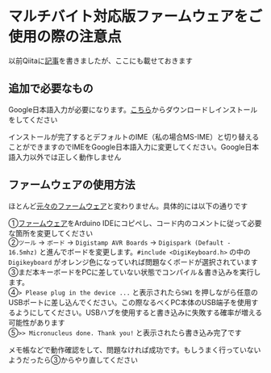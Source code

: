 # マルチバイト対応版ファームウェアをご使用の際の注意点

以前Qiitaに[記事](https://qiita.com/Nch_MOSFET/items/99fd39fdf0db308a9142)を書きましたが、ここにも載せておきます

## 追加で必要なもの

Google日本語入力が必要になります。[こちら](https://www.google.co.jp/ime/)からダウンロードしインストールをしてください

インストールが完了するとデフォルトのIME（私の場合MS-IME）と切り替えることができますのでIMEをGoogle日本語入力に変更してください。Google日本語入力以外では正しく動作しません

## ファームウェアの使用方法

ほとんど[元々のファームウェア](./../Firmware/Firmware.ino)と変わりません。具体的には以下の通りです

①[ファームウェア](./multiBytes.ino)をArduino IDEにコピペし、コード内のコメントに従って必要な箇所を変更してください  
②`ツール` -> `ボード` -> `Digistamp AVR Boards` -> `Digispark (Default - 16.5mhz)` と進んでボードを変更します。`#include <DigiKeyboard.h>` の中の`Digikeyboard` がオレンジ色になっていれば問題なくボードが選択されています  
③まだ本キーボードをPCに差していない状態でコンパイル＆書き込みを実行します。  
④`> Please plug in the device ...` と表示されたら`SW1` を押しながら任意のUSBポートに差し込んでください。この際なるべくPC本体のUSB端子を使用するようにしてください。USBハブを使用すると書き込みに失敗する確率が増える可能性があります  
⑤`>> Micronucleus done. Thank you!` と表示されたら書き込み完了です  

メモ帳などで動作確認をして、問題なければ成功です。もしうまく行っていないようだったら③からやり直してください
